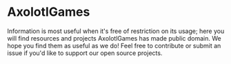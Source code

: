 # AxolotlGames

Information is most useful when it's free of restriction on its usage; here you will find resources and projects AxolotlGames has made public domain. We hope you find them as useful as we do! Feel free to contribute or submit an issue if you'd like to support our open source projects.

